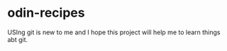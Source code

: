 # odin-recipes
USIng git is new to me and I hope this project will help me to learn things abt git. 